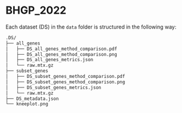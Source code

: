 # BHGP_2022

Each dataset (DS) in the `data` folder is structured in the following way:

```bash
.DS/
├── all_genes
│   ├── DS_all_genes_method_comparison.pdf
│   ├── DS_all_genes_method_comparison.png
│   ├── DS_all_genes_metrics.json
│   └── raw.mtx.gz
├── subset_genes
│   ├── DS_subset_genes_method_comparison.pdf
│   ├── DS_subset_genes_method_comparison.png
│   ├── DS_subset_genes_metrics.json
│   └── raw.mtx.gz
├── DS_metadata.json
└── kneeplot.png
```

